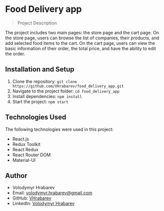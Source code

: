 # Food Delivery app

> Project Description

The project includes two main pages: the store page and the cart page. On the store page, users can browse the list of companies, their products, and add selected food items to the cart. On the cart page, users can view the basic information of their order, the total price, and have the ability to edit the order.

## Installation and Setup

1. Clone the repository: `git clone https://github.com/VHrabarev/food_delivery_app.git`
2. Navigate to the project folder: `cd food_delivery_app`
3. Install dependencies: `npm install`
4. Start the project: `npm start`

## Technologies Used

The following technologies were used in this project:

- React.js
- Redux Toolkit
- React Redux
- React Router DOM
- Material-UI

## Author

- Volodymyr Hrabarev
- Email: volodymyr.hrabarev@gmail.com
- GitHub: [VHrabarev](https://github.com/VHrabarev)
- LinkedIn: [Volodymyr Hrabarev](https://www.linkedin.com/in/volodymyr-hrabarev-429373254/)